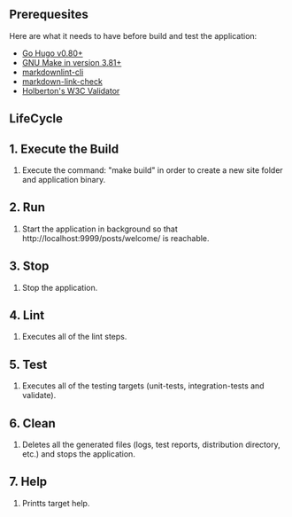 ## Prerequesites

Here are what it needs to have before build and test the application:

* [Go Hugo v0.80+](https://gohugo.io/)
* [GNU Make in version 3.81+](https://www.gnu.org/software/make/)
* [markdownlint-cli](https://github.com/igorshubovych/markdownlint-cli)
* [markdown-link-check](https://www.npmjs.com/package/markdown-link-check)
* [Holberton's W3C Validator](https://github.com/holbertonschool/W3C-Validator)

##  LifeCycle

## 1. Execute the Build
1. Execute the command: "make build" in order to create a new site folder and application binary.

## 2. Run
1. Start the application in background so that http://localhost:9999/posts/welcome/ is reachable.

## 3. Stop
1. Stop the application.

## 4. Lint
1. Executes all of the lint steps.

## 5. Test
1. Executes all of the testing targets (unit-tests, integration-tests and validate).

## 6. Clean
1.  Deletes all the generated files (logs, test reports, distribution directory, etc.) and stops the application.

## 7. Help
1. Printts target help.

